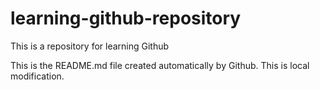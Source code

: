 # learning-github-repository
This is a repository for learning Github

This is the README.md file created automatically by Github. This is local modification.
